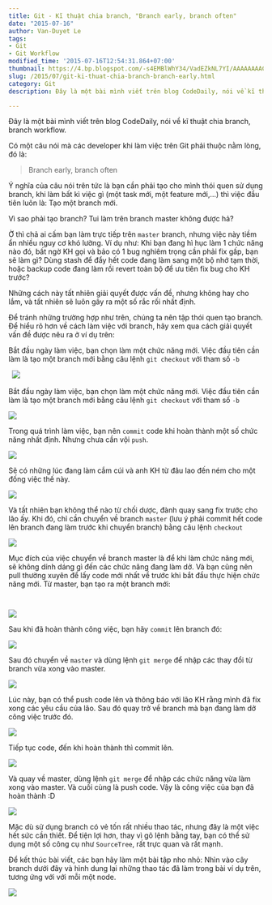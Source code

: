 ```yaml
---
title: Git - Kĩ thuật chia branch, "Branch early, branch often"
date: "2015-07-16"
author: Van-Duyet Le
tags:
- Git
- Git Workflow
modified_time: '2015-07-16T12:54:31.864+07:00'
thumbnail: https://4.bp.blogspot.com/-s4EMBlWhY34/VadEZkNL7YI/AAAAAAAACnc/byhewvc8IsQ/s1600/s1-1024x417.png
slug: /2015/07/git-ki-thuat-chia-branch-branch-early.html
category: Git
description: Đây là một bài mình viết trên blog CodeDaily, nói về kĩ thuật chia branch, branch workflow.

---
```


Đây là một bài mình viết trên blog CodeDaily, nói về kĩ thuật chia branch, branch workflow.

Có một câu nói mà các developer khi làm việc trên Git phải thuộc nằm lòng, đó là:

> Branch early, branch often

Ý nghĩa của câu nói trên tức là bạn cần phải tạo cho mình thói quen  sử dụng branch, khi làm bất kì việc gì (một task mới, một feature mới,…)  thì việc đầu tiên luôn là: Tạo một branch mới.

Vì sao phải tạo branch? Tui làm trên branch master không được hả?

Ờ thì chả ai cấm bạn làm trực tiếp trên `master` branch,  nhưng việc này tiềm ẩn nhiều nguy cơ khó lường.
Ví dụ như: Khi bạn đang  hì hục làm 1 chức năng nào đó, bất ngờ KH gọi và bảo có 1 bug nghiêm  trọng cần phải fix gấp, bạn sẽ làm gì? Dùng stash để đẩy hết code đang  làm sang một bộ nhớ tạm thời, hoặc backup code đang làm rồi revert toàn  bộ để ưu tiên fix bug cho KH trước?

Những cách này tất nhiên giải quyết  được vấn đề, nhưng không hay cho lắm, và tất nhiên sẽ luôn gây ra một số  rắc rối nhất định.

Để tránh những trường hợp như trên, chúng ta nên tập thói quen tạo  branch. Để hiểu rõ hơn về cách làm việc với branch, hãy xem qua cách  giải quyết vấn đề được nêu ra ở ví dụ trên:

Bắt đầu ngày làm việc, bạn chọn làm một chức năng mới. Việc đầu tiên cần làm là tạo một branch mới bằng câu lệnh `git checkout` với tham số `-b`

` `![](https://4.bp.blogspot.com/-s4EMBlWhY34/VadEZkNL7YI/AAAAAAAACnc/byhewvc8IsQ/s1600/s1-1024x417.png) 

Bắt đầu ngày làm việc, bạn chọn làm một chức năng mới. Việc đầu tiên cần làm là tạo một branch mới bằng câu lệnh `git checkout` với tham số `-b`

![](https://3.bp.blogspot.com/-uspVsG_BzcM/VadEiRHx95I/AAAAAAAACnk/OIJgxqVFd_k/s1600/s2-1024x413.png) 

 Trong quá trình làm việc, bạn nên `commit` code khi hoàn thành một số chức năng nhất định. Nhưng chưa cần vội `push`.

![](https://3.bp.blogspot.com/-rpFBfIa18xk/VadErR34TeI/AAAAAAAACns/G1-TYFQ6VWM/s1600/s3-1024x417.png)

Sẽ có những lúc đang làm cắm cúi và anh KH từ đâu lao đến ném cho một đống việc thế này.

![](https://3.bp.blogspot.com/-IQ-YtYUp2Eg/VadEyA7oX9I/AAAAAAAACn0/Q7fX39B3Osw/s1600/s4.png) 

Và tất nhiên bạn không thể nào từ chối dược, đành quay sang fix trước cho lão ấy. Khi đó, chỉ cần chuyển về branch `master` (lưu ý phải commit hết code lên branch đang làm trước khi chuyển branch) bằng câu lệnh `checkout`

![](https://1.bp.blogspot.com/-7QZMuA8jUzU/VadE5IcZCOI/AAAAAAAACn8/WhsufMSvR8g/s1600/s5.png) 

Mục đích của việc chuyển về branch master là để khi làm chức năng  mới, sẽ không dính dáng gì đến các chức năng đang làm dở. Và bạn cũng  nên pull thường xuyên để lấy code mới nhất về trước khi bắt đầu thực  hiện chức năng mới. Từ master, bạn tạo ra một branch mới:

` `

![](https://3.bp.blogspot.com/-Xqc3xRSHu2w/VadFCs2nvBI/AAAAAAAACoE/AHJdbgt4CbQ/s1600/s6.png) 

Sau khi đã hoàn thành công việc, bạn hãy `commit` lên branch đó:

![](https://2.bp.blogspot.com/-SMwaCwbTWho/VadFI0USnII/AAAAAAAACoM/0X2fO-epgtk/s1600/s8.png)

Sau đó chuyển về `master` và dùng lệnh `git merge` để nhập các thay đổi từ branch vừa xong vào master.

![](https://1.bp.blogspot.com/-VQSFFKjDyhI/VadFPiBPyYI/AAAAAAAACoU/Fcatyec0ajQ/s1600/s9-1024x428.png)

Lúc này, bạn có thể push code lên và thông báo với lão KH rằng mình  đã fix xong các yêu cầu của lão. Sau đó quay trở về branch mà bạn đang  làm dở công việc trước đó.

![](https://4.bp.blogspot.com/-cVo6xdsrAso/VadFWBuup2I/AAAAAAAACoc/xiuKheUuTnQ/s1600/s10.png) 

Tiếp tục code, đến khi hoàn thành thì commit lên.

![](https://1.bp.blogspot.com/-p_8xF9Y15mQ/VadFbdKEDUI/AAAAAAAACok/vgkDhX0BgCk/s1600/s11-1024x421.png)

Và quay về master, dùng lệnh `git merge` để nhập các chức năng vừa làm xong vào master. Và cuối cùng là push code. Vậy là công việc của bạn đã hoàn thành :D

![](https://4.bp.blogspot.com/-uWIS7CystjI/VadFk6YKZtI/AAAAAAAACos/NB9sATsomqM/s1600/s12-1024x419.png)

Mặc dù sử dụng branch có vẻ tốn rất nhiều thao tác, nhưng đây là một  việc hết sức cần thiết. Để tiện lợi hơn, thay vì gõ lệnh bằng tay, bạn  có thể sử dụng một số công cụ như `SourceTree`, rất trực quan và rất mạnh.

Để kết thúc bài viết, các bạn hãy làm một bài tập nho nhỏ: Nhìn vào  cây branch dưới đây và hình dung lại những thao tác đã làm trong bài ví  dụ trên, tương ứng với với mỗi một node.

![](https://2.bp.blogspot.com/-iEzhN7GcC0Y/VadFsF9kmgI/AAAAAAAACo0/gp-zYf7bmWE/s1600/s12b.png)
